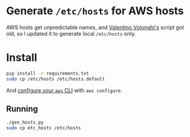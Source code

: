 # Generate `/etc/hosts` for AWS hosts

AWS hosts get unpredictable names, and [Valentino Volonghi's](https://twitter.com/dialtone_) script got old,
so I updated it to generate local `/etc/hosts` only.

# Install

```bash
pip install -r requirements.txt
sudo cp /etc/hosts /etc/hosts.default
```
And [configure your `aws` CLI](http://docs.aws.amazon.com/cli/latest/userguide/cli-chap-getting-started.html)
with `aws configure`.

## Running

```bash
./gen_hosts.py
sudo cp etc_hosts /etc/hosts
```

